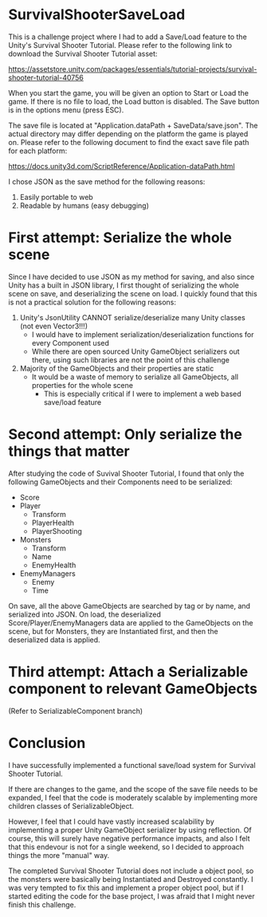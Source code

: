# SurvivalShooterSaveLoad
This is a challenge project where I had to add a Save/Load feature to the Unity's Survival Shooter Tutorial.
Please refer to the following link to download the Survival Shooter Tutorial asset:

https://assetstore.unity.com/packages/essentials/tutorial-projects/survival-shooter-tutorial-40756

When you start the game, you will be given an option to Start or Load the game. If there is no file to load, the Load button is disabled.
The Save button is in the options menu (press ESC).

The save file is located at "Application.dataPath + SaveData/save.json". The actual directory may differ depending on the platform the game is played on.
Please refer to the following document to find the exact save file path for each platform:

https://docs.unity3d.com/ScriptReference/Application-dataPath.html

I chose JSON as the save method for the following reasons:
1. Easily portable to web
2. Readable by humans (easy debugging)

# First attempt: Serialize the whole scene
Since I have decided to use JSON as my method for saving, and also since Unity has a built in JSON library, I first thought of serializing the whole scene on save, and deserializing the scene on load.
I quickly found that this is not a practical solution for the following reasons:
1. Unity's JsonUtility CANNOT serialize/deserialize many Unity classes (not even Vector3!!!)
   - I would have to implement serialization/deserialization functions for every Component used
   - While there are open sourced Unity GameObject serializers out there, using such libraries are not the point of this challenge 
2. Majority of the GameObjects and their properties are static
   - It would be a waste of memory to serialize all GameObjects, all properties for the whole scene
     - This is especially critical if I were to implement a web based save/load feature

# Second attempt: Only serialize the things that matter
After studying the code of Suvival Shooter Tutorial, I found that only the following GameObjects and their Components need to be serialized:
- Score
- Player
  - Transform
  - PlayerHealth
  - PlayerShooting
- Monsters
  - Transform
  - Name
  - EnemyHealth
- EnemyManagers
  - Enemy
  - Time

On save, all the above GameObjects are searched by tag or by name, and serialized into JSON.
On load, the deserialized Score/Player/EnemyManagers data are applied to the GameObjects on the scene, but for Monsters, they are Instantiated first, and then the deserialized data is applied.

# Third attempt: Attach a Serializable component to relevant GameObjects
(Refer to SerializableComponent branch)

# Conclusion
I have successfully implemented a functional save/load system for Survival Shooter Tutorial.

If there are changes to the game, and the scope of the save file needs to be expanded, I feel that the code is moderately scalable by implementing more children classes of SerializableObject.

However, I feel that I could have vastly increased scalability by implementing a proper Unity GameObject serializer by using reflection. Of course, this will surely have negative performance impacts, and also I felt that this endevour is not for a single weekend, so I decided to approach things the more "manual" way.

The completed Survival Shooter Tutorial does not include a object pool, so the monsters were basically being Instantiated and Destroyed constantly. I was very tempted to fix this and implement a proper object pool, but if I started editing the code for the base project, I was afraid that I might never finish this challenge.
